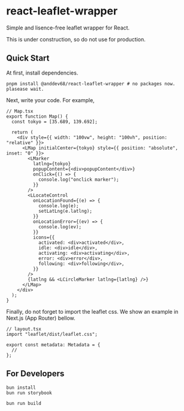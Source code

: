 # react-leaflet-wrapper

Simple and lisence-free leaflet wrapper for React.

This is under construction, so do not use for production.

## Quick Start

At first, install dependencies.

```
pnpm install @anddev68/react-leaflet-wrapper # no packages now. plasease wait.
```

Next, write your code. For example,

```tsx
// Map.tsx
export function Map() {
  const tokyo = [35.689, 139.692];

  return (
    <div style={{ width: "100vw", height: "100vh", position: "relative" }}>
      <LMap initialCenter={tokyo} style={{ position: "absolute", inset: "0" }}>
        <LMarker
          latlng={tokyo}
          popupContent={<div>popupContent</div>}
          onClick={() => {
            console.log("onclick marker");
          }}
        />
        <LLocateControl
          onLocationFound={(e) => {
            console.log(e);
            setLatLng(e.latlng);
          }}
          onLocationError={(ev) => {
            console.log(ev);
          }}
          icons={{
            activated: <div>activated</div>,
            idle: <div>idle</div>,
            activating: <div>activating</div>,
            error: <div>error</div>,
            following: <div>following</div>,
          }}
        />
        {latlng && <LCircleMarker latlng={latlng} />}
      </LMap>
    </div>
  );
}
```

Finally, do not forget to import the leaflet css.
We show an example in Next.js (App Router) bellow.

```tsx
// layout.tsx
import "leaflet/dist/leaflet.css";

export const metadata: Metadata = {
  //
};
```

## For Developers

```
bun install
bun run storybook
```

```
bun run build
```
